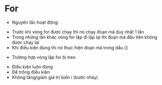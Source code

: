 # For

* Nguyên tắc hoạt động:

- Trước khi vòng for được chạy thì nó chạy đoạn mã duy nhất 1 lần
- Trong những lần khác vòng for lặp đi lặp lại thì đoạn mã đầu tiên không được chạy lại
- Khi điều kiện đúng thì nó thực hiện đoạn mã trong dấu {} 

* Trường hợp vòng lặp for bị treo

- Điều kiện luôn đúng
- Để trống điều kiện
- Không tăng/giảm giá trị biến i (bước nhảy)